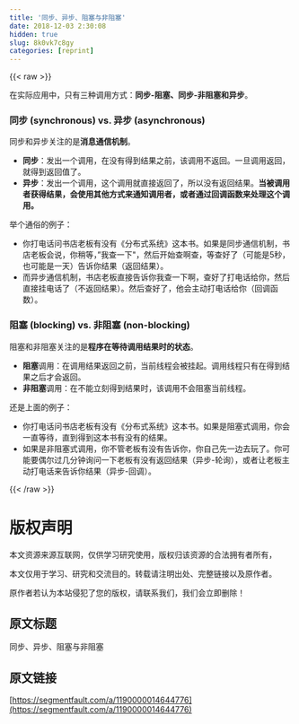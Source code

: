 ```yaml
---
title: '同步、异步、阻塞与非阻塞' 
date: 2018-12-03 2:30:08
hidden: true
slug: 8k0vk7c8gy
categories: [reprint]
---
```


{{< raw >}}

                    
<p>在实际应用中，只有三种调用方式：<strong>同步-阻塞、同步-非阻塞和异步</strong>。</p>
<h3>同步 (synchronous) vs. 异步 (asynchronous)</h3>
<p>同步和异步关注的是<strong>消息通信机制</strong>。</p>
<ul>
<li>
<strong>同步</strong>：发出一个调用，在没有得到结果之前，该调用不返回。一旦调用返回，就得到返回值了。</li>
<li>
<strong>异步</strong>：发出一个调用，这个调用就直接返回了，所以没有返回结果。<strong>当被调用者获得结果，会使用其他方式来通知调用者，或者通过回调函数来处理这个调用。</strong>
</li>
</ul>
<p>举个通俗的例子：</p>
<ul>
<li>你打电话问书店老板有没有《分布式系统》这本书。如果是同步通信机制，书店老板会说，你稍等，”我查一下"，然后开始查啊查，等查好了（可能是5秒，也可能是一天）告诉你结果（返回结果）。</li>
<li>而异步通信机制，书店老板直接告诉你我查一下啊，查好了打电话给你，然后直接挂电话了（不返回结果）。然后查好了，他会主动打电话给你（回调函数）。</li>
</ul>
<h3>阻塞 (blocking) vs. 非阻塞 (non-blocking)</h3>
<p>阻塞和非阻塞关注的是<strong>程序在等待调用结果时的状态</strong>。</p>
<ul>
<li>
<strong>阻塞</strong>调用：在调用结果返回之前，当前线程会被挂起。调用线程只有在得到结果之后才会返回。</li>
<li>
<strong>非阻塞</strong>调用：在不能立刻得到结果时，该调用不会阻塞当前线程。</li>
</ul>
<p>还是上面的例子：</p>
<ul>
<li>你打电话问书店老板有没有《分布式系统》这本书。如果是阻塞式调用，你会一直等待，直到得到这本书有没有的结果。</li>
<li>如果是非阻塞式调用，你不管老板有没有告诉你，你自己先一边去玩了。你可能要偶尔过几分钟询问一下老板有没有返回结果（异步-轮询），或者让老板主动打电话来告诉你结果（异步-回调）。</li>
</ul>

                
{{< /raw >}}

# 版权声明
本文资源来源互联网，仅供学习研究使用，版权归该资源的合法拥有者所有，

本文仅用于学习、研究和交流目的。转载请注明出处、完整链接以及原作者。

原作者若认为本站侵犯了您的版权，请联系我们，我们会立即删除！

## 原文标题
同步、异步、阻塞与非阻塞

## 原文链接
[https://segmentfault.com/a/1190000014644776](https://segmentfault.com/a/1190000014644776)

